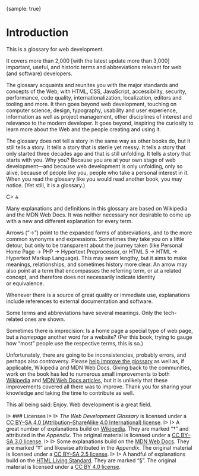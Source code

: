 {sample: true}
# Introduction

This is a glossary for web development.

It covers more than 2,000 [with the latest update more than 3,000] important, useful, and historic terms and abbreviations relevant for web (and software) developers.

The glossary acquaints and reunites you with the major standards and concepts of the Web, with HTML, CSS, JavaScript, accessibility, security, performance, code quality, internationalization, localization, editors and tooling and more. It then goes beyond web development, touching on computer science, design, typography, usability and user experience, information as well as project management, other disciplines of interest and relevance to the modern developer. It goes beyond, inspiring the curiosity to learn more about the Web and the people creating and using it.

The glossary does not tell a story in the same way as other books do, but it still tells a story. It tells a story that is sterile yet messy. It tells a story that only started three decades ago and that is still unfolding. It tells a story that starts with you. Why you? Because you are at your own stage of web development—and because web development is only unfolding, only so alive, because of people like you, people who take a personal interest in it. When you read the glossary like you would read another book, you may notice. (Yet still, it is a glossary.)

C> ⁂

Many explanations and definitions in this glossary are based on Wikipedia and the MDN Web Docs. It was neither necessary nor desirable to come up with a new and different explanation for every term.

Arrows (“→”) point to the expanded forms of abbreviations, and to the more common synonyms and expressions. Sometimes they take you on a little detour, but only to be transparent about the journey taken (like Personal Home Page → PHP → Hypertext Preprocessor, or HTML 5 → HTML → Hypertext Markup Language). This may seem lengthy, but it aims to make meanings, relationships, and sometimes history more clear. An arrow may also point at a term that encompasses the referring term, or at a related concept, and therefore does not necessarily indicate identity or equivalence.

Whenever there is a source of great quality or immediate use, explanations include references to external documentation and software.

Some terms and abbreviations have several meanings. Only the tech-related ones are shown.

Sometimes there is imprecision: Is a home page a special type of web page, but a _homepage_ another word for a website? (Per this book, trying to gauge how “most” people use the respective terms, this is so.)

Unfortunately, there are going to be inconsistencies, probably errors, and perhaps also controversy. Please [help improve the glossary](https://github.com/j9t/web-development-glossary-forum/issues/new) as well as, if applicable, Wikipedia and MDN Web Docs. Giving back to the communities, work on the book has led to numerous small improvements to both [Wikipedia](https://en.wikipedia.org/wiki/Special:Contributions/Jens_Meiert) and [MDN Web Docs articles](https://wiki.developer.mozilla.org/en-US/dashboards/revisions?user=j9t), but it is unlikely that these improvements covered all there was to improve. Thank you for sharing your knowledge and taking the time to contribute as well.

This all being said: Enjoy. Web development is a great field.

I> ### Licenses
I>
I> _The Web Development Glossary_ is licensed under a [CC BY–SA 4.0 (Attribution–ShareAlike 4.0 International) license](https://creativecommons.org/licenses/by-sa/4.0/).
I>
I> A great number of explanations build on [Wikipedia](https://en.wikipedia.org/wiki/Main_Page). They are marked “†” and attributed in the _Appendix_. The original material is licensed under a [CC BY–SA 3.0 license](https://creativecommons.org/licenses/by-sa/3.0/).
I>
I> Some explanations build on the [MDN Web Docs](https://developer.mozilla.org/). They are marked “‡” and likewise attributed in the _Appendix_. The original material is licensed under a [CC BY–SA 2.5 license](https://creativecommons.org/licenses/by-sa/2.5/).
I>
I> A handful of explanations build on the [HTML Living Standard](https://html.spec.whatwg.org/). They are marked “§”. The original material is licensed under a [CC BY 4.0 license](https://creativecommons.org/licenses/by/4.0/).